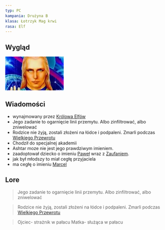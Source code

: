```yaml
---
typ: PC
kampania: Drużyna B
klasa: Łotrzyk Mag krwi
rasa: Elf
---
```


## Wygląd
![Pasted image 20240811184338.png](../media/Pasted%20image%2020240811184338.png)
## Wiadomości
- wynajmowany przez [Królowa Elfów](../NPC/Kr%C3%B3lowa%20Elf%C3%B3w.md)
- Jego zadanie to ogarnięcie linii przemytu. Albo zinfiltrować, albo zniwelować
- Rodzice nie żyją, zostali złożeni na łódce i podpaleni. Zmarli podczas [Wielkiego Przewrotu](../wydarzenia/Wielki%20Przewr%C3%B3t.md)
- Chodził do specjalnej akademii
- Ashtar moze nie jest jego prawdziwym imieniem.
- zaadoptował dziecko o imieniu [Paweł](../NPC/Pawe%C5%82.md) wraz z [Zaufaniem](./Zaufanie.md).  
- jak był młodszy to miał cegłę przyjaciela
- ma cegłę o imieniu [Marcel](../NPC/Marcel.md)


## Lore
>Jego zadanie to ogarnięcie linii przemytu. Albo zinfiltrować, albo zniwelować

>Rodzice nie żyją, zostali złożeni na łódce i podpaleni. Zmarli podczas [Wielkiego Przewrotu](../wydarzenia/Wielki%20Przewr%C3%B3t.md)

>Ojciec- strażnik w pałacu 
>Matka- służąca w pałacu
